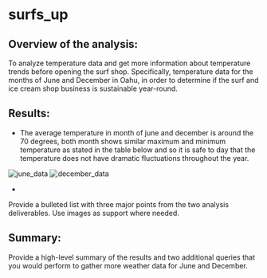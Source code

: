 # surfs_up
## Overview of the analysis:
To analyze temperature data and get more information about temperature trends before opening the surf shop. Specifically, temperature data for the months of June and December in Oahu, in order to determine if the surf and ice cream shop business is sustainable year-round.

## Results: 
- The average temperature in month of june and december is around the 70 degrees, both month shows similar maximum and minimum temperature as stated in the table below and so it     is safe to day that the temperature does not have dramatic fluctuations throughout the year.

![june_data](https://user-images.githubusercontent.com/84524153/128582421-166a9245-8fcf-4033-9d4a-7a7e0bc6b726.png)
  ![december_data](https://user-images.githubusercontent.com/84524153/128582426-8503683d-37a1-4dd5-a238-1010faab9b58.png)
  
- 

Provide a bulleted list with three major points from the two analysis deliverables. Use images as support where needed.
## Summary: 
Provide a high-level summary of the results and two additional queries that you would perform to gather more weather data for June and December.
